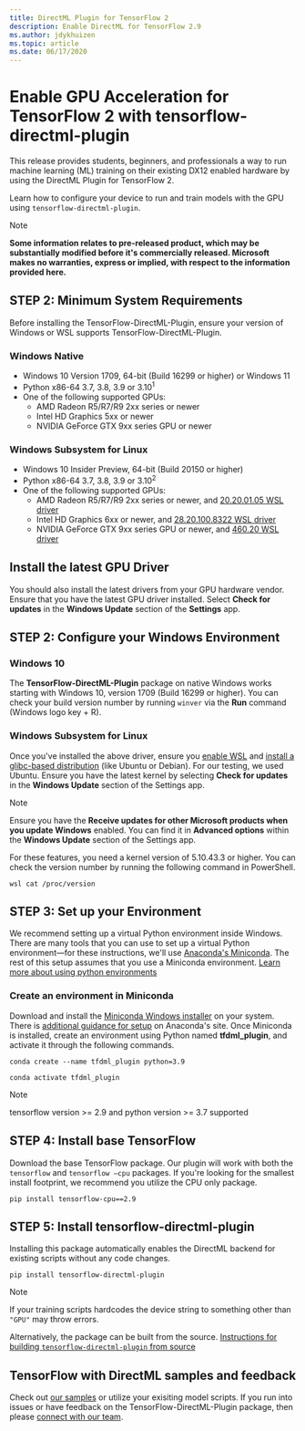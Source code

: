 ```yaml
---
title: DirectML Plugin for TensorFlow 2
description: Enable DirectML for TensorFlow 2.9
ms.author: jdykhuizen
ms.topic: article
ms.date: 06/17/2020
---
```


# Enable GPU Acceleration for TensorFlow 2 with tensorflow-directml-plugin

This release provides students, beginners, and professionals a way to run machine learning (ML) training on their existing DX12 enabled hardware by using the DirectML Plugin for TensorFlow 2. 

Learn how to configure your device to run and train models with the GPU using `tensorflow-directml-plugin`.

> [!NOTE]
> **Some information relates to pre-released product, which may be substantially modified before it's commercially released. Microsoft makes no warranties, express or implied, with respect to the information provided here.**

## STEP 2: Minimum System Requirements
Before installing the TensorFlow-DirectML-Plugin, ensure your version of Windows or WSL supports TensorFlow-DirectML-Plugin.

### Windows Native

* Windows 10 Version 1709, 64-bit (Build 16299 or higher) or Windows 11
* Python x86-64 3.7, 3.8, 3.9 or 3.10<sup>1</sup>
* One of the following supported GPUs:
  * AMD Radeon R5/R7/R9 2xx series or newer
  * Intel HD Graphics 5xx or newer
  * NVIDIA GeForce GTX 9xx series GPU or newer

### Windows Subsystem for Linux

* Windows 10 Insider Preview, 64-bit (Build 20150 or higher)
* Python x86-64 3.7, 3.8, 3.9 or 3.10<sup>2</sup>
* One of the following supported GPUs:
  * AMD Radeon R5/R7/R9 2xx series or newer, and [20.20.01.05 WSL driver](https://www.amd.com/en/support/kb/release-notes/rn-rad-win-wsl-support)
  * Intel HD Graphics 6xx or newer, and [28.20.100.8322 WSL driver](https://downloadcenter.intel.com/download/29526)
  * NVIDIA GeForce GTX 9xx series GPU or newer, and [460.20 WSL driver](https://developer.nvidia.com/cuda/wsl/download)

## Install the latest GPU Driver
You should also install the latest drivers from your GPU hardware vendor.
Ensure that you have the latest GPU driver installed. Select **Check for updates** in the **Windows Update** section of the **Settings** app.


## STEP 2: Configure your Windows Environment

### Windows 10
The **TensorFlow-DirectML-Plugin** package on native Windows works starting with Windows 10, version 1709 (Build 16299 or higher). You can check your build version number by running `winver` via the **Run** command (Windows logo key + R).

### Windows Subsystem for Linux
Once you've installed the above driver, ensure you [enable WSL](/windows/wsl/install-win10) and [install a glibc-based distribution](/windows/wsl/install-win10#install-your-linux-distribution-of-choice) (like Ubuntu or Debian). For our testing, we used Ubuntu. Ensure you have the latest kernel by selecting **Check for updates** in the **Windows Update** section of the Settings app. 

> [!NOTE]
> Ensure you have the **Receive updates for other Microsoft products when you update Windows** enabled. You can find it in **Advanced options** within the **Windows Update** section of the Settings app. 

For these features, you need a kernel version of 5.10.43.3 or higher. You can check the version number by running the following command in PowerShell. 

```
wsl cat /proc/version
```

## STEP 3: Set up your Environment

We recommend setting up a virtual Python environment inside Windows. There are many tools that you can use to set up a virtual Python environment&mdash;for these instructions, we'll use [Anaconda's Miniconda](https://docs.conda.io/en/latest/miniconda.html). The rest of this setup assumes that you use a Miniconda environment. [Learn more about using python environments](https://towardsdatascience.com/virtual-environments-104c62d48c54)


### Create an environment in Miniconda

Download and install the [Miniconda Windows installer](https://docs.conda.io/en/latest/miniconda.html#windows-installers) on your system. There is [additional guidance for setup](https://conda.io/projects/conda/en/latest/user-guide/install/windows.html) on Anaconda's site. Once Miniconda is installed, create an environment using Python named **tfdml_plugin**, and activate it through the following commands.

```
conda create --name tfdml_plugin python=3.9 

conda activate tfdml_plugin 
```

> [!NOTE]
> tensorflow version >= 2.9 and python version >= 3.7 supported


## STEP 4: Install base TensorFlow
Download the base TensorFlow package. Our plugin will work with both the `tensorflow` and `tensorflow –cpu` packages. If you're looking for the smallest install footprint, we recommend you utilize the CPU only package.


```
pip install tensorflow-cpu==2.9
```


## STEP 5: Install tensorflow-directml-plugin
Installing this package automatically enables the DirectML backend for existing scripts without any code changes.

```
pip install tensorflow-directml-plugin
```
> [!NOTE]
> If your training scripts hardcodes the device string to something other than `"GPU"` may throw errors.


Alternatively, the package can be built from the source. [Instructions for building `tensorflow-directml-plugin` from source](https://github.com/microsoft/tensorflow-directml-plugin/blob/main/BUILD.md)




## TensorFlow with DirectML samples and feedback 
Check out [our samples](https://github.com/microsoft/DirectML/tree/master/TensorFlow) or utilize your exisiting model scripts. If you run into issues or have feedback on the TensorFlow-DirectML-Plugin package, then please [connect with our team](https://github.com/microsoft/tensorflow-directml-plugin/issues). 